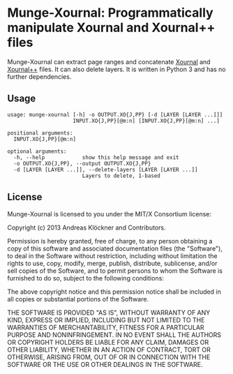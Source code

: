 # Munge-Xournal: Programmatically manipulate Xournal and Xournal++ files

Munge-Xournal can extract page ranges and concatenate [Xournal](http://xournal.sourceforge.net/) and
[Xournal++](https://github.com/xournalpp/xournalpp) files. It can also delete layers. It is written
in Python 3 and has no further dependencies.

## Usage

```
usage: munge-xournal [-h] -o OUTPUT.XO{J,PP} [-d [LAYER [LAYER ...]]]
                     INPUT.XO{J,PP}[@m:n] [INPUT.XO{J,PP}[@m:n] ...]

positional arguments:
  INPUT.XO{J,PP}[@m:n]

optional arguments:
  -h, --help            show this help message and exit
  -o OUTPUT.XO{J,PP}, --output OUTPUT.XO{J,PP}
  -d [LAYER [LAYER ...]], --delete-layers [LAYER [LAYER ...]]
                        Layers to delete, 1-based
```

## License

Munge-Xournal is licensed to you under the MIT/X Consortium license:

Copyright (c) 2013 Andreas Klöckner and Contributors.

Permission is hereby granted, free of charge, to any person
obtaining a copy of this software and associated documentation
files (the "Software"), to deal in the Software without
restriction, including without limitation the rights to use,
copy, modify, merge, publish, distribute, sublicense, and/or sell
copies of the Software, and to permit persons to whom the
Software is furnished to do so, subject to the following
conditions:

The above copyright notice and this permission notice shall be
included in all copies or substantial portions of the Software.

THE SOFTWARE IS PROVIDED "AS IS", WITHOUT WARRANTY OF ANY KIND,
EXPRESS OR IMPLIED, INCLUDING BUT NOT LIMITED TO THE WARRANTIES
OF MERCHANTABILITY, FITNESS FOR A PARTICULAR PURPOSE AND
NONINFRINGEMENT. IN NO EVENT SHALL THE AUTHORS OR COPYRIGHT
HOLDERS BE LIABLE FOR ANY CLAIM, DAMAGES OR OTHER LIABILITY,
WHETHER IN AN ACTION OF CONTRACT, TORT OR OTHERWISE, ARISING
FROM, OUT OF OR IN CONNECTION WITH THE SOFTWARE OR THE USE OR
OTHER DEALINGS IN THE SOFTWARE.
